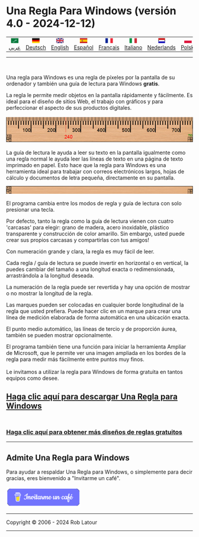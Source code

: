 # Una Regla Para Windows (versión 4.0 - 2024-12-12)
<!-- header -->

|||||||||||
| :---: | :---: | :---: | :---: | :---: |:---: | :---: | :---: |:---: | :---: |
| [![عربي](/images/flags/ar.png)](../en/README.md)<br>[عربي](../ar/README.md) | [![Deutsch](/images/flags/de.png)](../de/README.md)<br>[Deutsch](../de/README.md) | [![English](/images/flags/en-GB.png)](../en/README.md)<br>[English](../en/README.md) | [![Español](/images/flags/es.png)](../es/README.md)<br>[Español](../es/README.md) | [![Français](/images/flags/fr.png)](../fr/README.md)<br>[Français](../fr/README.md)| [![Italiano](/images/flags/it.png)](../it/README.md)<br>[Italiano](../it/README.md) | [![Nederlands](/images/flags/nl.png)](../nl/README.md)<br>[Nederlands](../nl/README.md) | [![Polski](/images/flags/pl.png)](../pl/README.md)<br>[Polski](../pl/README.md) | [![Português](/images/flags/pt.png)](../pt/README.md)<br>[Português](../pt/README.md) | [![Svenska](/images/flags/sv.png)](../sv/README.md)<br>[Svenska](../sv/README.md) |

- - -
<br>
<!-- header -->

Una regla para Windows es una regla de píxeles por la pantalla de su ordenador y también una guía de lectura para Windows **gratis**.  
  
La regla le permite medir objetos en la pantalla rápidamente y fácilmente. Es ideal para el diseño de sitios Web, el trabajo con gráficos y para perfeccionar el aspecto de sus productos digitales.<br><br>
![ruler](/images/ruler.png)<br><br>
La guía de lectura le ayuda a leer su texto en la pantalla igualmente como una regla normal le ayuda leer las líneas de texto en una página de texto imprimado en papel. Esto hace que la regla para Windows es una herramienta ideal para trabajar con correos electrónicos largos, hojas de cálculo y documentos de letra pequeña, directamente en su pantalla.<br>

![Guía de lectura](/images/readingguide.png)  
  
El programa cambia entre los modos de regla y guía de lectura con solo presionar una tecla.  
  
Por defecto, tanto la regla como la guía de lectura vienen con cuatro 'carcasas' para elegir: grano de madera, acero inoxidable, plástico transparente y construcción de color amarillo. Sin embargo, usted puede crear sus propios carcasas y compartirlas con tus amigos!   
  
Con numeración grande y clara, la regla es muy fácil de leer.  
  
Cada regla / guía de lectura se puede invertir en horizontal o en vertical, la puedes cambiar del tamaño a una longitud exacta o redimensionada, arrastrándola a la longitud deseada.  
  
La numeración de la regla puede ser revertida y hay una opción de mostrar o no mostrar la longitud de la regla.  
  
Las marques pueden ser colocadas en cualquier borde longitudinal de la regla que usted prefiera. Puede hacer clic en un marque para crear una línea de medición elaborada de forma automática en una ubicación exacta.  
  
El punto medio automático, las líneas de tercio y de proporción áurea, también se pueden mostrar opcionalmente.   
  
El programa también tiene una función para iniciar la herramienta Ampliar de Microsoft, que le permite ver una imagen ampliada en los bordes de la regla para medir más fácilmente entre puntos muy finos.<br>
   
Le invitamos a utilizar la regla para Windows de forma gratuita en tantos equipos como desee.

## [Haga clic aquí para descargar Una Regla para Windows](https://6ec1f0a2f74d4d0c2019-591364a760543a57f40bab2c37672676.ssl.cf5.rackcdn.com/arulersetupv40.exe)<br><br>

### [Haga clic aquí para obtener más diseños de reglas gratuitos](skins.md) 

* * * 
## Admite Una Regla para Windows

Para ayudar a respaldar Una Regla para Windows, o simplemente para decir gracias, eres bienvenido a "Invitarme un café".<br><br>
[<img alt="Invitarme un café" width="200px" src="buymeacoffee-spanish.png" />](https://www.buymeacoffee.com/roblatour)
* * *
Copyright © 2006 - 2024 Rob Latour
* * *